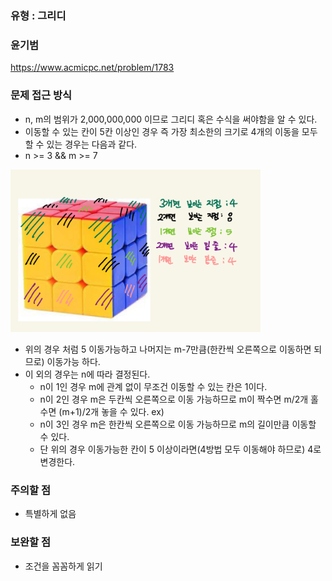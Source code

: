 ### 유형 : 그리디
### 윤기범
https://www.acmicpc.net/problem/1783

### 문제 접근 방식
  - n, m의 범위가 2,000,000,000 이므로 그리디 혹은 수식을 써야함을 알 수 있다.
  - 이동할 수 있는 칸이 5칸 이상인 경우 즉 가장 최소한의 크기로 4개의 이동을 모두할 수 있는 경우는 다음과 같다.
  - n >= 3 && m >= 7
  <img src ="cube.png" width = "400" >

  - 위의 경우 처럼 5 이동가능하고 나머지는 m-7만큼(한칸씩 오른쪽으로 이동하면 되므로) 이동가능 하다.
  - 이 외의 경우는 n에 따라 결정된다.
    - n이 1인 경우 m에 관계 없이 무조건 이동할 수 있는 칸은 1이다.
    - n이 2인 경우 m은 두칸씩 오른쪽으로 이동 가능하므로 m이 짝수면 m/2개 홀수면 (m+1)/2개 놓을 수 있다. ex)
    - n이 3인 경우 m은 한칸씩 오른쪽으로 이동 가능하므로 m의 길이만큼 이동할 수 있다.
    - 단 위의 경우 이동가능한 칸이 5 이상이라면(4방법 모두 이동해야 하므로) 4로 변경한다.
  
### 주의할 점
  - 특별하게 없음

### 보완할 점
  - 조건을 꼼꼼하게 읽기
